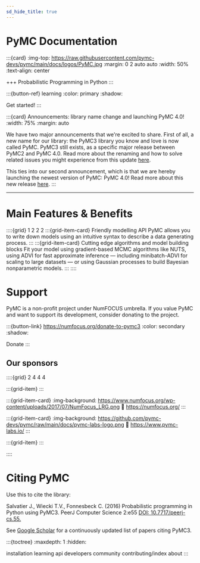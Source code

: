 ```yaml
---
sd_hide_title: true
---
```


# PyMC Documentation

:::{card}
:img-top: https://raw.githubusercontent.com/pymc-devs/pymc/main/docs/logos/PyMC.jpg
:margin: 0 2 auto auto
:width: 50%
:text-align: center

+++
Probabilistic Programming in Python
:::

:::{button-ref} learning
:color: primary
:shadow:

Get started!
:::


:::{card} Announcements: library name change and launching PyMC 4.0!
:width: 75%
:margin: auto

We have two major announcements that we're excited to share. First of all, a new name for our library: the PyMC3 library you know and love is now called PyMC. PyMC3 still exists, as a specific major release between PyMC2 and PyMC 4.0. Read more about the renaming and how to solve related issues you might experience from this update [here]().

This ties into our second announcement, which is that we are hereby launching the newest version of PyMC: PyMC 4.0! Read more about this new release [here]().
:::

---

# Main Features & Benefits

::::{grid} 1 2 2 2
:::{grid-item-card}  Friendly modelling API
PyMC allows you to write down models using an intuitive syntax to describe a data generating process.
:::
:::{grid-item-card}  Cutting edge algorithms and model building blocks
Fit your model using gradient-based MCMC algorithms like NUTS, using ADVI for fast approximate inference — including minibatch-ADVI for scaling to large datasets — or using Gaussian processes to build Bayesian nonparametric models.
:::
::::

# Support

PyMC is a non-profit project under NumFOCUS umbrella. If you value PyMC and want to support its development, consider donating to the project.

:::{button-link} https://numfocus.org/donate-to-pymc3
:color: secondary
:shadow:

Donate
:::

## Our sponsors

::::{grid} 2 4 4 4

:::{grid-item}
:::

:::{grid-item-card}
:img-background: https://www.numfocus.org/wp-content/uploads/2017/07/NumFocus_LRG.png
:link: https://numfocus.org/
:::

:::{grid-item-card}
:img-background: https://github.com/pymc-devs/pymc/raw/main/docs/pymc-labs-logo.png
:link: https://www.pymc-labs.io/
:::

:::{grid-item}
:::

::::

# Citing PyMC

Use this to cite the library:

Salvatier J., Wiecki T.V., Fonnesbeck C. (2016) Probabilistic programming in Python using PyMC3. PeerJ Computer Science 2:e55 [DOI: 10.7717/peerj-cs.55.](https://doi.org/10.7717/peerj-cs.55)

See [Google Scholar](https://scholar.google.de/scholar?oi=bibs&hl=en&authuser=1&cites=6936955228135731011) for a continuously updated list of papers citing PyMC3.

:::{toctree}
:maxdepth: 1
:hidden:

installation
learning
api
developers
community
contributing/index
about
:::
